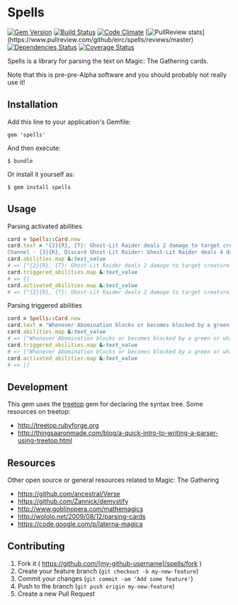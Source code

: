 # Spells

[![Gem Version](https://badge.fury.io/rb/spells.png)](http://badge.fury.io/rb/spells)
[![Build Status](https://travis-ci.org/eirc/spells.svg?branch=master)](https://travis-ci.org/eirc/spells)
[![Code Climate](https://codeclimate.com/github/eirc/spells.png)](https://codeclimate.com/github/eirc/spells)
[![PullReview stats](https://www.pullreview.com/github/eirc/spells/badges/master.svg?)](https://www.pullreview.com/github/eirc/spells/reviews/master)
[![Dependencies Status](https://gemnasium.com/eirc/spells.png)](https://gemnasium.com/eirc/spells)
[![Coverage Status](https://coveralls.io/repos/eirc/spells/badge.png)](https://coveralls.io/r/eirc/spells)

Spells is a library for parsing the text on Magic: The Gathering cards.

Note that this is pre-pre-Alpha software and you should probably not really use it!

## Installation

Add this line to your application's Gemfile:

    gem 'spells'

And then execute:

    $ bundle

Or install it yourself as:

    $ gem install spells

## Usage

Parsing activated abilities

```ruby
card = Spells::Card.new
card.text = "{2}{R}, {T}: Ghost-Lit Raider deals 2 damage to target creature.
Channel - {3}{R}, Discard Ghost-Lit Raider: Ghost-Lit Raider deals 4 damage to target creature."
card.abilities.map &:text_value
# => ["{2}{R}, {T}: Ghost-Lit Raider deals 2 damage to target creature.", "Channel - {3}{R}, Discard Ghost-Lit Raider: Ghost-Lit Raider deals 4 damage to target creature."]
card.triggered_abilities.map &:text_value
# => []
card.activated_abilities.map &:text_value
# => ["{2}{R}, {T}: Ghost-Lit Raider deals 2 damage to target creature.", "Channel - {3}{R}, Discard Ghost-Lit Raider: Ghost-Lit Raider deals 4 damage to target creature."]
```

Parsing triggered abilities

```ruby
card = Spells::Card.new
card.text = "Whenever Abomination blocks or becomes blocked by a green or white creature, destroy that creature at end of combat."
card.abilities.map &:text_value
# => ["Whenever Abomination blocks or becomes blocked by a green or white creature, destroy that creature at end of combat."]
card.triggered_abilities.map &:text_value
# => ["Whenever Abomination blocks or becomes blocked by a green or white creature, destroy that creature at end of combat."]
card.activated_abilities.map &:text_value
# => []
```

## Development

This gem uses the [treetop](http://treetop.rubyforge.org) gem for declaring the syntax tree. Some resources on treetop:

* http://treetop.rubyforge.org
* http://thingsaaronmade.com/blog/a-quick-intro-to-writing-a-parser-using-treetop.html

## Resources

Other open source or general resources related to Magic: The Gathering

* https://github.com/ancestral/Verse
* https://github.com/Zannick/demystify
* http://www.goblinopera.com/mathemagics
* http://wololo.net/2009/08/12/parsing-cards
* https://code.google.com/p/laterna-magica

## Contributing

1. Fork it ( https://github.com/[my-github-username]/spells/fork )
2. Create your feature branch (`git checkout -b my-new-feature`)
3. Commit your changes (`git commit -am 'Add some feature'`)
4. Push to the branch (`git push origin my-new-feature`)
5. Create a new Pull Request
